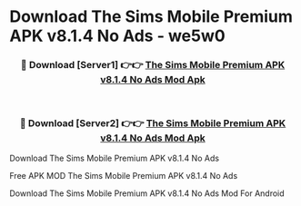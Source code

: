 # Download The Sims Mobile Premium APK v8.1.4 No Ads - we5w0



<div align="center">
<h3>🔴 Download [Server1] 👉👉 <a href="https://momento.my/?title=The_Sims_Mobile_Premium_APK_v8.1.4_No_Ads">The Sims Mobile Premium APK v8.1.4 No Ads Mod Apk</a></h3><br>

<h3>🔴 Download [Server2] 👉👉 <a href="https://momento.my/?title=The_Sims_Mobile_Premium_APK_v8.1.4_No_Ads">The Sims Mobile Premium APK v8.1.4 No Ads Mod Apk</a></h3>
</div>



Download The Sims Mobile Premium APK v8.1.4 No Ads 

Free APK MOD The Sims Mobile Premium APK v8.1.4 No Ads 

Download The Sims Mobile Premium APK v8.1.4 No Ads Mod For Android
